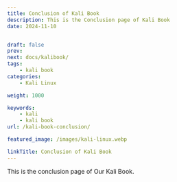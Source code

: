 ```yaml
---
title: Conclusion of Kali Book
description: This is the Conclusion page of Kali Book
date: 2024-11-10


draft: false
prev: 
next: docs/kalibook/
tags:
    - kali book
categories:
    - Kali Linux

weight: 1000

keywords:
    - kali
    - kali book
url: /kali-book-conclusion/

featured_image: /images/kali-linux.webp

linkTitle: Conclusion of Kali Book
---
```


This is the conclusion page of Our Kali Book.
